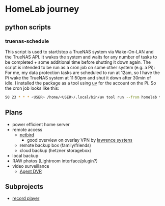 # HomeLab journey
## python scripts
### truenas-schedule
This script is used to start/stop a TrueNAS system via Wake-On-LAN and the TrueNAS API.
It wakes the system and waits for any number of tasks to be completed + some additional time before shutting it down again.
The script is intended to be run as a cron job on some other system (e.g. a Pi):
For me, my data protection tasks are scheduled to run at 12am, so I have the Pi wake the TrueNAS system at 11:50pm and shut it down after 30min of idle. I installed the package as a tool using [uv](https://github.com/astral-sh/uv) for the <USER> account on the Pi. So the cron job looks like this:
```bash
50 23 * * * <USER> /home/<USER>/.local/bin/uv tool run --from homelab truenas-schedule --log /home/<USER>/truenas_primary.log --ip "<TRUENAS_IP>" --mac "<TRUENAS_MAC>" --api-key "<API_KEY>" --interval 60 --threshold 1800
```
## Plans

- power efficient home server
- remote access
  - [netbird](https://github.com/netbirdio/netbird)
    - good overview on overlay VPN by [lawrence systens](https://youtu.be/eCXl09h7lqo)
  - remote backup box (family/friends)
  - cloud backup (hetzner storagebox)
- local backup
 - RAW photos (Lightroom interface/plugin?)
 - video surveillance
   - [Agent DVR](https://www.ispyconnect.com/docs/agent/about)

## Subprojects
- [record player](recordplayer.md)
